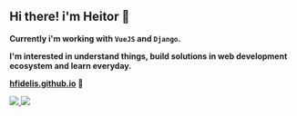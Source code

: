 ## Hi there! i'm Heitor 👋

**Currently i'm working with ```VueJS``` and ```Django```.**

**I'm interested in understand things, build solutions in web development ecosystem and learn everyday.**

**[hfidelis.github.io](https://hfidelis.github.io/) 🌱**

<div>
  <a href="https://www.linkedin.com/in/hfidelis" target="_blank">
    <img src="https://img.shields.io/badge/-LinkedIn-%230077B5?style=for-the-badge&logo=linkedin&logoColor=white&color=070808" target="_blank">
  </a>
  <a href="mailto:heitorc88@gmail.com" target="_blank">
    <img src="https://img.shields.io/badge/Gmail-D14836?style=for-the-badge&logo=gmail&logoColor=white&color=070808" target="_blank">
  </a>
</div>

<!--
<div>
  <img  width=800 align="center" src="https://github-profile-summary-cards.vercel.app/api/cards/profile-details?username=hfidelis&theme=midnight_purple">
</div>

<div>
  <img height=180 width=420 align="center" src="https://github-readme-stats.vercel.app/api?username=hfidelis&theme=midnight-purple&hide_border=false&include_all_commits=false&count_private=true" alt="GitHub Commits">
  <img height=180 width=420 align="center" src="https://github-readme-stats.vercel.app/api/top-langs/?username=hfidelis&theme=midnight-purple&hide_border=false&include_all_commits=true&count_private=true&layout=compact&hide=html,css,scss" alt="GitHub Langs">
</div>
-->
